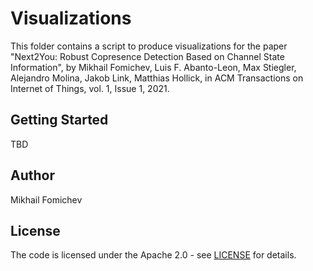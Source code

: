 # Visualizations

This folder contains a script to produce visualizations for the paper "Next2You: Robust Copresence Detection Based on Channel State Information", by Mikhail Fomichev, Luis F. Abanto-Leon, Max Stiegler, Alejandro Molina, Jakob Link, Matthias Hollick, in ACM Transactions on Internet of Things, vol. 1, Issue 1, 2021.

## Getting Started

TBD


## Author

Mikhail Fomichev


## License

The code is licensed under the Apache 2.0 - see [LICENSE](https://github.com/seemoo-lab/next2you/blob/main/LICENSE) for details.
